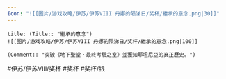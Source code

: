 ```yaml
---
Icon: "![[图片/游戏攻略/伊苏/伊苏VIII 丹娜的陨涕日/奖杯/繼承的意念.png|30]]"
---
```

```ad-common-silver-trophy
title: (Title:: "繼承的意念")
![[图片/游戏攻略/伊苏/伊苏VIII 丹娜的陨涕日/奖杯/繼承的意念.png|100]]

(Comment:: "突破《地下聖堂・最終考驗之室》並獲知耶坦尼亞的真正歷史。")
```

#伊苏/伊苏VIII/奖杯 #奖杯 #奖杯/银
